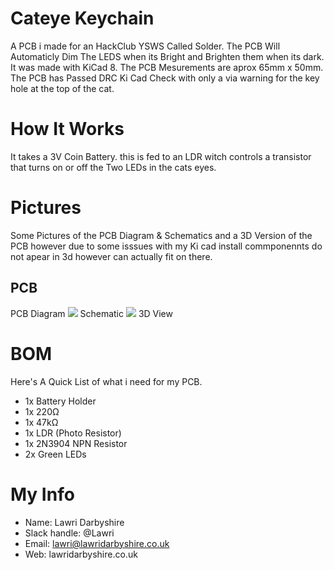 # Cateye Keychain
A PCB i made for an HackClub YSWS Called Solder. The PCB Will Automaticly Dim The LEDS 
when its Bright and Brighten them when its dark. It was made with KiCad 8. The PCB Mesurements are aprox 65mm x 50mm. The PCB has Passed DRC Ki Cad Check with only a via warning for the key hole at the top of the cat.

# How It Works

It takes a 3V Coin Battery. this is fed to an LDR witch controls a transistor that turns on or off the Two LEDs in the cats eyes.

# Pictures

  Some Pictures of the PCB Diagram & Schematics and a 3D Version of the PCB however due to some isssues with my Ki cad install commponennts do not apear in 3d however can actually fit on there. 
  
## PCB

PCB Diagram
![](https://hc-cdn.hel1.your-objectstorage.com/s/v3/0fa0a772c9bdbce7bc11fd20787cd51eb4f1c7c6_cateye-pcb-colour-1.png)
Schematic
![](https://hc-cdn.hel1.your-objectstorage.com/s/v3/6eb77c1b3f80c207622c9fbe97b65fc061078331_cateye-schematic-1.png)
3D View

# BOM 

Here's A Quick List of what i need for my PCB.

  - 1x Battery Holder
  - 1x 220Ω
  - 1x 47kΩ
  - 1x LDR (Photo Resistor)
  - 1x 2N3904 NPN Resistor
  - 2x Green LEDs

# My Info
  - Name: Lawri Darbyshire
  - Slack handle: @Lawri
  - Email: lawri@lawridarbyshire.co.uk
  - Web: lawridarbyshire.co.uk
